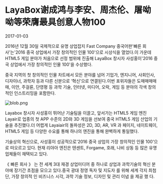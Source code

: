 # LayaBox谢成鸿与李安、周杰伦、屠呦呦等荣膺最具创意人物100

2017-01-03

2016년 12월 30일 국제적으로 유명 상업잡지 Fast Company 중국어판'빠른 회사'는'2016 중국 상업에서 가장 창의적인 인물 100'으로 시상식을 열었다.이 가운데 HTML5 게임 분야가 처음으로 선정 범위에 진출해 LayaBox 창시자 사성홍이'2016 중국 상업에서 가장 창의적인 인물 100'을 수상했다.

중국 지역의 첫 창의적인 인물 차트에서 모든 분야를 넘어 기업가, 엔지니어, 사회인사, 디자이너, 과학자 등과 다른 신분으로 ‘혁신’으로 연결된다.이번 포위자들은 도매매매매매, 이안, 주걸륜, 단영평 등 과학 기술, 인터넷, 미디어, 오락, 게임 등 분야의 각색 창의적인 인스트리밍을 포함한다.

![blob.png](http://www.layabox.com/uploadfile/image/20170103/1483446970966035.png)

Layabox 창시자 사성홍이 뛰어난 기술팀을 이끌고, 앞서가는 HTML5 게임 엔진 Layair로 업종의 첫 APP 수준의 2D와 3D 게임을 선보여 중국 HTML5 게임 산업의 기술을 추진했다.더 어렵게 Layaiair의 돌파성은 2D, 3D, AR, VR 과 페이지, 네이트웨이, HTML5 게임 등 다양한 수요를 통해 하나의 엔진을 통해 완벽하게 통일했다.

기술상의 혁신으로, 사성홍이 성공적으로'2016 중국 상업의 가장 창의적인 인물 100'으로 떠오르고 있다. 현재 리야아 엔진은 텐센트, Forgame, 호래, 나비 상동 등 많은 유명 업체들이 채택되고 있다.

《 빠른 회사 》 는 전 세계 3대 재경 상업미디어 중 하나로 상업과 과학기술의 혁신 분야에 장기간 초점을 모으고 있다.중국 광대 정영 독자 및 지도자 를 위해 세계 각지 최첨단, 가장 창의적 인 비즈니스 시각, 과학 기술 정보, 디자인 및 관리 이념 을 제공 했 다.